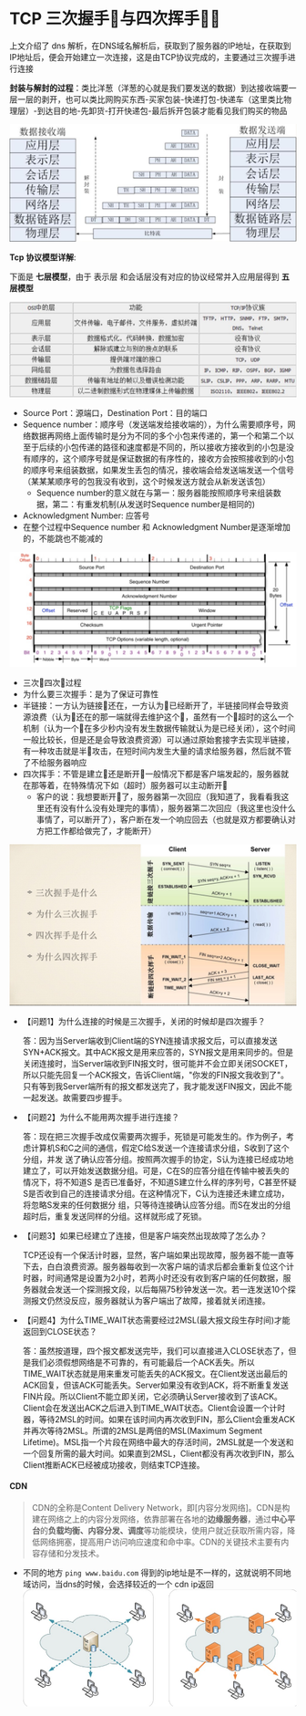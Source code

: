 # TCP 三次握手🤝与四次挥手🙋‍♂️

上文介绍了 dns 解析，在DNS域名解析后，获取到了服务器的IP地址，在获取到IP地址后，便会开始建立一次连接，这是由TCP协议完成的，主要通过三次握手进行连接

 **封装与解封的过程**：类比洋葱（洋葱的心就是我们要发送的数据）到达接收端要一层一层的剥开，也可以类比网购买东西-买家包装-快递打包-快递车（这里类比物理层）-到达目的地-先卸货-打开快递包-最后拆开包装才能看见我们购买的物品

![tcp-ip1](../assert/tcp-ip1.png)

**Tcp 协议模型详解**:

下面是 **七层模型**，由于 表示层 和会话层没有对应的协议经常并入应用层得到 **五层模型**

![tcp-ip2](../assert/tcp-ip2.png)

* Source Port：源端口，Destination Port：目的端口
* Sequence number：顺序号（发送端发给接收端的），为什么需要顺序号，网络数据再网络上面传输时是分为不同的多个小包来传递的，第一个和第二个以至于后续的小包传递的路径和速度都是不同的，所以接收方接收到的小包是没有顺序的，这个顺序号就是保证数据的有序性的，接收方会按照接收到的小包的顺序号来组装数据，如果发生丢包的情况，接收端会给发送端发送一个信号（某某某顺序号的包我没有收到，这个时候发送方就会从新发送该包）
  * Sequence number的意义就在与第一：服务器能按照顺序号来组装数据，第二：有重发机制(从发送时Sequence number是相同的)
* Acknowledgment Number: 应答号
* 在整个过程中Sequence number 和 Acknowledgment Number是逐渐增加的，不能跳也不能减的

![tcp-ip3](../assert/tcp-ip3.png)

* 三次🤝四次🙋过程
* 为什么要三次握手：是为了保证可靠性
* 半链接：一方认为链接🔗还在，一方认为🔗已经断开了，半链接同样会导致资源浪费（认为🔗还在的那一端就得去维护这个🔗，虽然有一个🔗超时的这么一个机制（认为一个🔗在多少秒内没有发生数据传输就认为是已经关闭），这个时间一般比较长，但是还是会导致浪费资源）可以通过原始套接字去实现半链接，有一种攻击就是半🔗攻击，在短时间内发生大量的请求给服务器，然后就不管了不给服务器响应
* 四次挥手：不管是建立🔗还是断开🔗一般情况下都是客户端发起的，服务器就在那等着，在特殊情况下如（超时）服务器可以主动断开🔗
  * 客户的说：我想要断开🔗了，服务器第一次回应（我知道了，我看看我这里还有没有什么没有处理完的事情），服务器第二次回应（我这里也没什么事情了，可以断开了），客户断在发一个响应回去（也就是双方都要确认对方把工作都给做完了，才能断开）


![tcp-ip4](../assert/tcp-ip4.png)

* 【问题1】为什么连接的时候是三次握手，关闭的时候却是四次握手？

  答：因为当Server端收到Client端的SYN连接请求报文后，可以直接发送SYN+ACK报文。其中ACK报文是用来应答的，SYN报文是用来同步的。但是关闭连接时，当Server端收到FIN报文时，很可能并不会立即关闭SOCKET，所以只能先回复一个ACK报文，告诉Client端，"你发的FIN报文我收到了"。只有等到我Server端所有的报文都发送完了，我才能发送FIN报文，因此不能一起发送。故需要四步握手。

* 【问题2】为什么不能用两次握手进行连接？

  答：现在把三次握手改成仅需要两次握手，死锁是可能发生的。作为例子，考虑计算机S和C之间的通信，假定C给S发送一个连接请求分组，S收到了这个分组，并发 送了确认应答分组。按照两次握手的协定，S认为连接已经成功地建立了，可以开始发送数据分组。可是，C在S的应答分组在传输中被丢失的情况下，将不知道S 是否已准备好，不知道S建立什么样的序列号，C甚至怀疑S是否收到自己的连接请求分组。在这种情况下，C认为连接还未建立成功，将忽略S发来的任何数据分 组，只等待连接确认应答分组。而S在发出的分组超时后，重复发送同样的分组。这样就形成了死锁。

* 【问题3】如果已经建立了连接，但是客户端突然出现故障了怎么办？

  TCP还设有一个保活计时器，显然，客户端如果出现故障，服务器不能一直等下去，白白浪费资源。服务器每收到一次客户端的请求后都会重新复位这个计时器，时间通常是设置为2小时，若两小时还没有收到客户端的任何数据，服务器就会发送一个探测报文段，以后每隔75秒钟发送一次。若一连发送10个探测报文仍然没反应，服务器就认为客户端出了故障，接着就关闭连接。

* 【问题4】为什么TIME_WAIT状态需要经过2MSL(最大报文段生存时间)才能返回到CLOSE状态？

  答：虽然按道理，四个报文都发送完毕，我们可以直接进入CLOSE状态了，但是我们必须假想网络是不可靠的，有可能最后一个ACK丢失。所以TIME_WAIT状态就是用来重发可能丢失的ACK报文。在Client发送出最后的ACK回复，但该ACK可能丢失。Server如果没有收到ACK，将不断重复发送FIN片段。所以Client不能立即关闭，它必须确认Server接收到了该ACK。Client会在发送出ACK之后进入到TIME_WAIT状态。Client会设置一个计时器，等待2MSL的时间。如果在该时间内再次收到FIN，那么Client会重发ACK并再次等待2MSL。所谓的2MSL是两倍的MSL(Maximum Segment Lifetime)。MSL指一个片段在网络中最大的存活时间，2MSL就是一个发送和一个回复所需的最大时间。如果直到2MSL，Client都没有再次收到FIN，那么Client推断ACK已经被成功接收，则结束TCP连接。

#### CDN

> CDN的全称是Content Delivery Network，即[内容分发网络]。CDN是构建在网络之上的内容分发网络，依靠部署在各地的**边缘服务器**，通过**中心平台**的**负载均衡、内容分发、调度**等功能模块，使用户就近获取所需内容，降低网络拥塞，提高用户访问响应速度和命中率。CDN的关键技术主要有内容存储和分发技术。
* 不同的地方 `ping www.baidu.com` 得到的ip地址是不一样的，这就说明不同地域访问，当dns的时候，会选择较近的一个 cdn ip返回
![cdn](../assert/cdn.png)